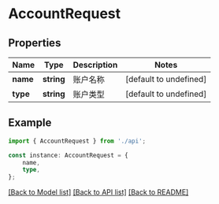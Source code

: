 # AccountRequest


## Properties

Name | Type | Description | Notes
------------ | ------------- | ------------- | -------------
**name** | **string** | 账户名称 | [default to undefined]
**type** | **string** | 账户类型 | [default to undefined]

## Example

```typescript
import { AccountRequest } from './api';

const instance: AccountRequest = {
    name,
    type,
};
```

[[Back to Model list]](../README.md#documentation-for-models) [[Back to API list]](../README.md#documentation-for-api-endpoints) [[Back to README]](../README.md)
